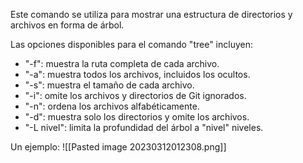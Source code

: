 Este comando se utiliza para mostrar una estructura de directorios y archivos en forma de árbol.

Las opciones disponibles para el comando "tree" incluyen:

-   "-f": muestra la ruta completa de cada archivo.
-   "-a": muestra todos los archivos, incluidos los ocultos.
-   "-s": muestra el tamaño de cada archivo.
-   "-i": omite los archivos y directorios de Git ignorados.
-   "-n": ordena los archivos alfabéticamente.
-   "-d": muestra solo los directorios y omite los archivos.
-   "-L nivel": limita la profundidad del árbol a "nivel" niveles.

Un ejemplo:
![[Pasted image 20230312012308.png]]
